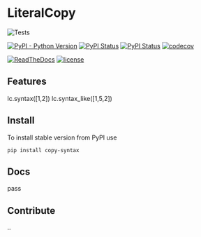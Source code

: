 # LiteralCopy

![Tests](https://github.com/cemde/LiteralCopy/actions/workflows/tests.yml/badge.svg)

[![PyPI - Python Version](https://img.shields.io/pypi/pyversions/copy-syntax)](https://pypi.org/project/copy-syntax/)
[![PyPI Status](https://badge.fury.io/py/copy-syntax.svg)](https://badge.fury.io/py/copy-syntax)
[![PyPI Status](https://pepy.tech/badge/copy-syntax)](https://pepy.tech/project/copy-syntax)
[![codecov](https://codecov.io/gh/cemde/copy-syntax/branch/main/graph/badge.svg)](https://codecov.io/gh/cemde/copy-syntax)

[![ReadTheDocs](https://readthedocs.org/projects/copysyntax/badge/?version=stable)](https://copysyntax.readthedocs.io/en/stable/)
[![license](https://img.shields.io/badge/License-GNU%2GPL%23-blue.svg)](https://github.com/cemde/CopySyntax/blob/master/LICENSE)

## Features

lc.syntax([1,2])
lc.syntax_like([1,5,2])

## Install

To install stable version from PyPI use

```
pip install copy-syntax
```

## Docs

pass

## Contribute

..
